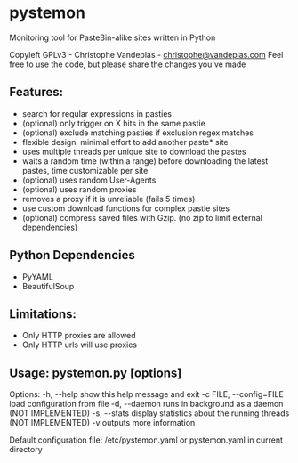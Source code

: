 pystemon
========
Monitoring tool for PasteBin-alike sites written in Python

Copyleft GPLv3 - Christophe Vandeplas - christophe@vandeplas.com
Feel free to use the code, but please share the changes you've made

Features:
---------
* search for regular expressions in pasties
* (optional) only trigger on X hits in the same pastie
* (optional) exclude matching pasties if exclusion regex matches
* flexible design, minimal effort to add another paste* site
* uses multiple threads per unique site to download the pastes
* waits a random time (within a range) before downloading the latest pastes, time customizable per site
* (optional) uses random User-Agents
* (optional) uses random proxies
* removes a proxy if it is unreliable (fails 5 times)
* use custom download functions for complex pastie sites
* (optional) compress saved files with Gzip. (no zip to limit external dependencies)

Python Dependencies
-------------------
* PyYAML
* BeautifulSoup

Limitations:
------------
* Only HTTP proxies are allowed
* Only HTTP urls will use proxies

Usage: pystemon.py [options]
-----
Options:
      -h, --help            show this help message and exit
      -c FILE, --config=FILE
                            load configuration from file
      -d, --daemon          runs in background as a daemon (NOT IMPLEMENTED)
      -s, --stats           display statistics about the running threads (NOT
                            IMPLEMENTED)
      -v                    outputs more information
  
Default configuration file: /etc/pystemon.yaml or pystemon.yaml in current directory
 
